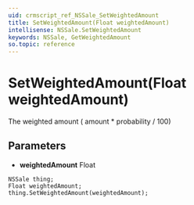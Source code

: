 ```yaml
---
uid: crmscript_ref_NSSale_SetWeightedAmount
title: SetWeightedAmount(Float weightedAmount)
intellisense: NSSale.SetWeightedAmount
keywords: NSSale, GetWeightedAmount
so.topic: reference
---
```


# SetWeightedAmount(Float weightedAmount)

The weighted amount ( amount *  probability / 100)

## Parameters

* **weightedAmount** Float

```crmscript
NSSale thing;
Float weightedAmount;
thing.SetWeightedAmount(weightedAmount);
```

